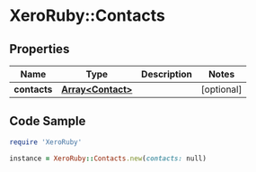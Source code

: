 # XeroRuby::Contacts

## Properties

Name | Type | Description | Notes
------------ | ------------- | ------------- | -------------
**contacts** | [**Array&lt;Contact&gt;**](Contact.md) |  | [optional] 

## Code Sample

```ruby
require 'XeroRuby'

instance = XeroRuby::Contacts.new(contacts: null)
```


